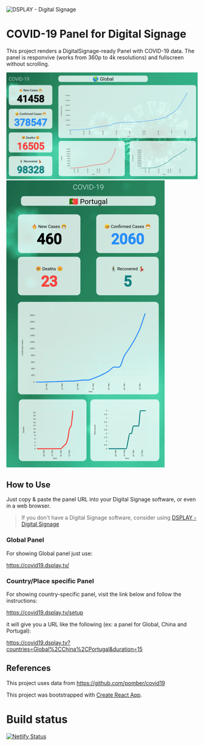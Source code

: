 ![DSPLAY - Digital Signage](https://developers.dsplay.tv/assets/images/dsplay-logo.png)

# COVID-19 Panel for Digital Signage

This project renders a DigitalSignage-ready Panel with COVID-19 data. The panel is responvive (works from 360p to 4k resolutions) and fullscreen without scrolling.

![Screenshot](docs/screenshot-01.png)
![Screenshot](docs/screenshot-02.png)

## How to Use

Just copy & paste the panel URL into your Digital Signage software, or even in a web browser.

> If you don't have a Digital Signage software, consider using [DSPLAY - Digital Signage](https://dsplay.tv)

### Global Panel

For showing Global panel just use:

https://covid19.dsplay.tv/

### Country/Place specific Panel

For showing country-specific panel, visit the link below and follow the instructions:

https://covid19.dsplay.tv/setup

it will give you a URL like the following (ex: a panel for Global, China and Portugal):

https://covid19.dsplay.tv?countries=Global%2CChina%2CPortugal&duration=15


## References

This project uses data from https://github.com/pomber/covid19

This project was bootstrapped with [Create React App](https://github.com/facebook/create-react-app).

# Build status

[![Netlify Status](https://api.netlify.com/api/v1/badges/2f2c0654-bab1-4b85-bcd4-8fbfd613d463/deploy-status)](https://app.netlify.com/sites/dsplay-covid19/deploys)

